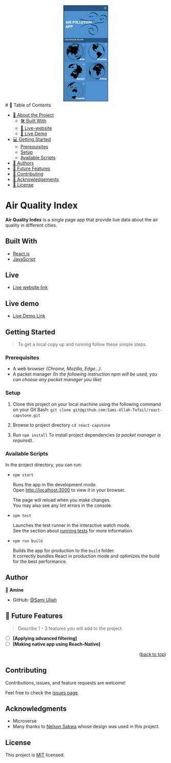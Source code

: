 <div align="center">

  <img src="src/Assets/Images/Screenshot 2023-10-25 at 10.34.46 PM.png" alt="demo" width="140"  height="auto" />
  <br/>

</div>
# 📗 Table of Contents

- [📖 About the Project](#air-quality-index )
  - [🛠 Built With](#built-with)
  - [🚀 Live-website](#live)
  - [🚀 Live Demo](#live-demo)
- [💻 Getting Started](#getting-started)
  - [Prerequisites](#prerequisites)
  - [Setup](#setup)
  - [Available Scripts](#available-scripts)
- [👥 Authors](#author)
- [🔭 Future Features](#future-features)
- [🤝 Contributing](#contributing)
- [🙏 Acknowledgements](#acknowledgments)
- [📝 License](#license)


# Air Quality Index 


**Air Quality Index** is a single page app that provide live data about the air quality in different cities.

## Built With

<ul>
  <li><a href="https://reactjs.org/">React.js</a></li>
  <li><a href="https://www.ecma-international.org/">JavaScript</a></li>
</ul>

## Live

- [Live website link](https://airqualityindexbysami.netlify.app/)

## Live demo

- [Live Demo Link](https://www.loom.com/share/b58d6d23535642718dced253606ea01b?sid=cd8a0c52-61da-4a9c-b8f6-7b775d3ac02e)



## Getting Started 

> To get a local copy up and running follow these simple steps.

### Prerequisites

  - A web browser _(Chrome, Mozilla, Edge...)_.
  - A packet manager _(In the following instruction npm will be used, you can choose any packet manager you like)_

### Setup

1. Clone this project on your local machine using the following command on your Git Bash: `git clone git@github.com:Sami-Ullah-Tufail/react-capstone.git`

2. Browse to project directory `cd react-capstone`
   
3. Run `npm install` To install project dependencies _(a packet manager is required)_.


### Available Scripts

In the project directory, you can run:

- `npm start`

  Runs the app in the development mode.\
Open [http://localhost:3000](http://localhost:3000) to view it in your browser.

  The page will reload when you make changes.\
You may also see any lint errors in the console.

- `npm test`

  Launches the test runner in the interactive watch mode.\
See the section about [running tests](https://facebook.github.io/create-react-app/docs/running-tests) for more information.

- `npm run build`

  Builds the app for production to the `build` folder.\
It correctly bundles React in production mode and optimizes the build for the best performance.

## Author

👤 **Amine**

- GitHub: [@Sami Ullah](https://github.com/Sami-Ullah-Tufail)

## 🔭 Future Features <a name="future-features"></a>

> Describe 1 - 3 features you will add to the project.

- [ ] **[Applying advanced filtering]**
- [ ] **[Making native app using Reach-Native]**

<p align="right">(<a href="#readme-top">back to top</a>)</p>


## Contributing 

Contributions, issues, and feature requests are welcome!

Feel free to check the [issues page](../../issues/).


## Acknowledgments 

- Microverse 
- Many thanks to  [Nelson Sakwa](https://www.behance.net/sakwadesignstudio) whose design was used in this project.

## License 

This project is [MIT](./LICENSE) licensed.
<a name="readme-top"></a>
